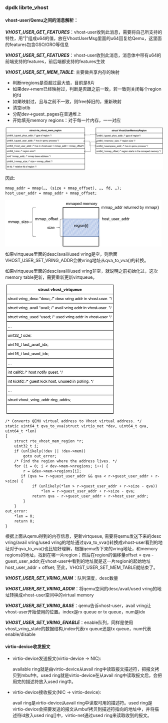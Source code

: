 ### dpdk librte_vhost

#### vhost-user/Qemu之间的消息解析：
***VHOST_USER_GET_FEATURES***：vhost-user收到此消息，需要将自己所支持的特性，用”|”组成u64的值，放在VhostUserMsg里面的u64回复给Qemu，这里面的features包含GSO/GRO等信息

***VHOST_USER_SET_FEATURES***：vhost-user收到此消息，消息体中带有u64的前端支持的features，前后端都支持的features生效

***VHOST_USER_SET_MEM_TABLE***: 主要做共享内存的映射
- 判断nregions是否超过最大值，目前是8片
- 如果dev->mem已经映射过，判断是否跟之前一致，若一致则关闭每个region的fd
- 如果映射过，且与之前不一致，则free掉旧的，重新映射
- 清空iotlb
- 分配dev->guest_pages在普通堆上
- 开始填充memory regions：对于每一片内存，一一对应

<img src="vhost-memory-region.png" align=center/>

因此:

```
mmap_addr = mmap(…, (size + mmap_offset), …, fd, …);
host_user_addr = mmap_addr + mmap_offset;
```

<img src="vhost-mmap.png" align=center width=500/>

如果virtqueue里面的desc/avail/used vring是空，则后面VHOST_USER_SET_VRING_ADDR会做vring地址从qva_to_vva()的转换。

如果virtqueue里面的desc/avalil/used vring非空，就说明之前初始化过，这次memory table更新，需要重新更新virtqueue。

<img src="vhost-virtqueue.png" align=center width=350/>

```
/* Converts QEMU virtual address to Vhost virtual address. */
static uint64_t qva_to_vva(struct virtio_net *dev, uint64_t qva, uint64_t *len)
{
    struct rte_vhost_mem_region *r;
    uint32_t i;
    if (unlikely(!dev || !dev->mem))
        goto out_error;
    /* Find the region where the address lives. */
    for (i = 0; i < dev->mem->nregions; i++) {
        r = &dev->mem->regions[i];
       if (qva >= r->guest_user_addr && qva < r->guest_user_addr + r->size) {
            if (unlikely(*len > r->guest_user_addr + r->size - qva))
                *len = r->guest_user_addr + r->size - qva;
            return qva - r->guest_user_addr + r->host_user_addr;
        }
    }
out_error:
    *len = 0;
    return 0;
}
```

根据上面从qemu得到的内存信息，更新virtqueue, 需要将qemu发送下来的desc vring/avail vring/used vring的地址通过qva_to_vva()转换成vhost-user看到的地址对于qva_to_vva()也比较好理解，根据qemu传下来的vring地址，和memory regions的地址，找到在哪一片region；然后在region的偏移量offset = qva - guest_user_addr;在vhost-user中看到的地址就是这一片region的起始地址host_user_addr + offset; 至此，VHOST_USER_SET_MEM_TABLE就结束了。

***VHOST_USER_SET_VRING_NUM***：队列深度，desc数量

***VHOST_USER_SET_VRING_ADDR***：将qemu空间的desc/avail/used vring的地址转换成vhost-user空间中的virtual memory

***VHOST_USER_SET_VRING_BASE***：qemu告诉vhost-user，avail vring让vhost-user开始使用的位置。index是rx queue or tx queue，num是idx

***VHOST_USER_SET_VRING_ENABLE***：enable队列，同样是使用vhost_vring_state的数据结构,index代表rx queue还是tx queue，num代表enable/disable

#### virtio-device收发报文
* virtio-device发送报文(virtio-device -> NIC):

    available ring就是由virtio-device从avail ring中读取报文描述符，把报文拷贝到mbuf中。used ring就是virtio-device在从avail ring中读取报文后，会把用完的描述符放入used ring中。
	
* virtio-device接收报文(NIC -> virtio-device):

    avail ring是virtio-device从avail ring中读取可用的描述符。used ring是virtio-device会把要发送的报文从mbuf拷贝到描述符指向的地址中，并将描述符id放入used ring[]中，virtio-net通过used ring来读取收到的报文。
